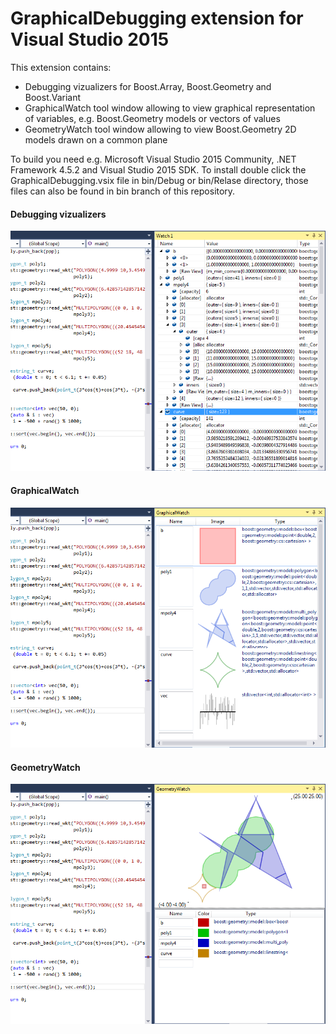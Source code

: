 # GraphicalDebugging extension for Visual Studio 2015

This extension contains:

* Debugging vizualizers for Boost.Array, Boost.Geometry and Boost.Variant
* GraphicalWatch tool window allowing to view graphical representation of variables, e.g. Boost.Geometry models or vectors of values
* GeometryWatch tool window allowing to view Boost.Geometry 2D models drawn on a common plane

To build you need e.g. Microsoft Visual Studio 2015 Community, .NET Framework 4.5.2 and Visual Studio 2015 SDK.
To install double click the GraphicalDebugging.vsix file in bin/Debug or bin/Relase directory, those files can also be found in bin branch of this repository.

#### Debugging vizualizers

![Watch](images/natvis_watch.png)

#### GraphicalWatch

![GraphicalWatch](images/graphical_watch.png)

#### GeometryWatch

![GeometryWatch](images/geometry_watch.png)
